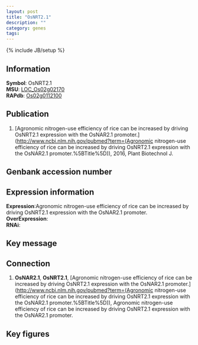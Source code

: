 ```yaml
---
layout: post
title: "OsNRT2.1"
description: ""
category: genes
tags: 
---
```

{% include JB/setup %}

## Information
__Symbol__: OsNRT2.1  
__MSU__: [LOC_Os02g02170](http://rice.plantbiology.msu.edu/cgi-bin/ORF_infopage.cgi?orf=LOC_Os02g02170)  
__RAPdb__: [Os02g0112100](http://rapdb.dna.affrc.go.jp/viewer/gbrowse_details/irgsp1?name=Os02g0112100)  

## Publication
1. [Agronomic nitrogen-use efficiency of rice can be increased by driving OsNRT2.1 expression with the OsNAR2.1 promoter.](http://www.ncbi.nlm.nih.gov/pubmed?term=(Agronomic nitrogen-use efficiency of rice can be increased by driving OsNRT2.1 expression with the OsNAR2.1 promoter.%5BTitle%5D)), 2016, Plant Biotechnol J.

## Genbank accession number

## Expression information
__Expression__:Agronomic nitrogen-use efficiency of rice can be increased by driving OsNRT2.1 expression with the OsNAR2.1 promoter.  
__OverExpression__:  
__RNAi__:  

## Key message

## Connection
1. __OsNAR2.1__, __OsNRT2.1__, [Agronomic nitrogen-use efficiency of rice can be increased by driving OsNRT2.1 expression with the OsNAR2.1 promoter.](http://www.ncbi.nlm.nih.gov/pubmed?term=(Agronomic nitrogen-use efficiency of rice can be increased by driving OsNRT2.1 expression with the OsNAR2.1 promoter.%5BTitle%5D)), Agronomic nitrogen-use efficiency of rice can be increased by driving OsNRT2.1 expression with the OsNAR2.1 promoter.

## Key figures



